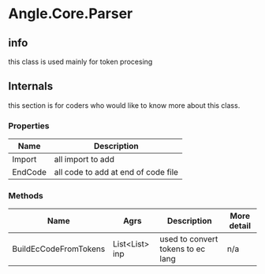 # Angle.Core.Parser
## info
this class is used mainly for token procesing

## Internals

this section is for coders who would like to know more about this class.

### Properties
Name|Description
----|----------|
Import|all import to add
EndCode|all code to add at end of code file

### Methods
Name|Agrs|Description|More detail
----------|----|-----------|-----------
BuildEcCodeFromTokens|List<List<Token>> inp|used to convert tokens to ec lang|n/a
